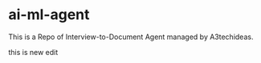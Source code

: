 # ai-ml-agent
This is a Repo of  Interview-to-Document Agent managed by A3techideas.

this is new edit
